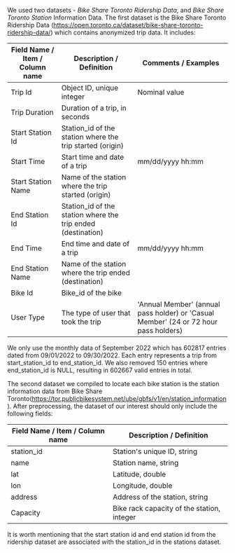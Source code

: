 We used two datasets - *Bike Share Toronto Ridership Data*, and *Bike Share Toronto Station* Information Data.
The first dataset is the Bike Share Toronto Ridership Data (https://open.toronto.ca/dataset/bike-share-toronto-ridership-data/) which contains anonymized trip data. It includes:

| Field Name / Item / Column name | Description / Definition                                     | Comments / Examples                                          |
| ------------------------------- | ------------------------------------------------------------ | ------------------------------------------------------------ |
| Trip Id                         | Object ID, unique integer                                    | Nominal value                                                |
| Trip Duration                   | Duration of a trip, in seconds                               |                                                              |
| Start Station Id                | Station_id of the station where the trip started (origin)    |                                                              |
| Start Time                      | Start time and date of a trip                                | mm/dd/yyyy hh:mm                                             |
| Start Station Name              | Name of the station where the trip started (origin)          |                                                              |
| End Station Id                  | Station_id of the station where the trip ended (destination) |                                                              |
| End Time                        | End time and date of a trip                                  | mm/dd/yyyy hh:mm                                             |
| End Station Name                | Name of the station where the trip ended (destination)       |                                                              |
| Bike Id                         | Bike_id of the bike                                          |                                                              |
| User Type                       | The type of user that took the trip                          | 'Annual Member' (annual pass holder) or 'Casual Member' (24 or 72 hour pass holders) |

We only use the monthly data of September 2022 which has 602817 entries dated from 09/01/2022 to 09/30/2022. Each entry represents a trip from start_station_id to end_station_id. We also removed 150 entries where end_station_id is NULL, resulting in 602667 valid entries in total.

The second dataset we compiled to locate each bike station is the station information data from Bike Share Toronto(https://tor.publicbikesystem.net/ube/gbfs/v1/en/station_information). After preprocessing, the dataset of our interest should only include the following fields:

| Field Name / Item / Column name | Description / Definition                   |
| ------------------------------- | ------------------------------------------ |
| station_id                      | Station's unique ID, string                |
| name                            | Station name, string                       |
| lat                             | Latitude, double                           |
| lon                             | Longitude, double                          |
| address                         | Address of the station, string             |
| Capacity                        | Bike rack capacity of the station, integer |

It is worth mentioning that the start station id and end station id from the ridership dataset are associated with the station_id in the stations dataset.